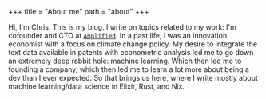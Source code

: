 +++
title = "About me"
path = "about"
+++

Hi, I'm Chris. This is my blog. I write on topics related to my work: I'm cofounder
and CTO at [`Amplified`](https://www.amplified.ai/). In a past life, I was an innovation
economist with a focus on climate change policy. My desire to integrate the text
data available in patents with econometric analysis led me to go down an extremely
deep rabbit hole: machine learning. Which then led me to founding a company, which
then led me to learn a lot more about being a dev than I ever expected. So that
brings us here, where I write mostly about machine learning/data science in Elixir,
Rust, and Nix.
